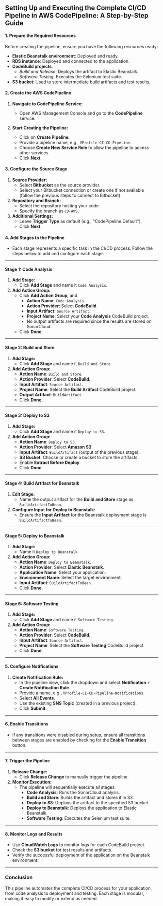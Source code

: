 ## Setting Up and Executing the Complete CI/CD Pipeline in AWS CodePipeline: A Step-by-Step Guide

#### 1. **Prepare the Required Resources**
   Before creating the pipeline, ensure you have the following resources ready:
   - **Elastic Beanstalk environment**: Deployed and ready.
   - **RDS instance**: Deployed and connected to the application.
   - **CodeBuild projects**:
     - *Build and Release*: Deploys the artifact to Elastic Beanstalk.
     - *Software Testing*: Executes the Selenium test suite.
   - **S3 bucket**: Used to store intermediate build artifacts and test results.

#### 2. **Create the AWS CodePipeline**
   1. **Navigate to CodePipeline Service:**
      - Open AWS Management Console and go to the **CodePipeline** service.

   2. **Start Creating the Pipeline:**
      - Click on **Create Pipeline**.
      - Provide a pipeline name, e.g., `VProfile-CI-CD-Pipeline`.
      - Choose **Create New Service Role** to allow the pipeline to access other services.
      - Click **Next**.

#### 3. **Configure the Source Stage**
   1. **Source Provider:**
      - Select **Bitbucket** as the source provider.
      - Select your Bitbucket connection or create one if not available (follow the previous steps to connect to Bitbucket).
   2. **Repository and Branch:**
      - Select the repository hosting your code.
      - Specify the branch as `CD-AWS`.
   3. **Additional Settings:**
      - Leave **Trigger Type** as default (e.g., "CodePipeline Default").
      - Click **Next**.

#### 4. **Add Stages to the Pipeline**
   - Each stage represents a specific task in the CI/CD process. Follow the steps below to add and configure each stage.

---

#### **Stage 1: Code Analysis**
   1. **Add Stage:**
      - Click **Add Stage** and name it `Code Analysis`.
   2. **Add Action Group:**
      - Click **Add Action Group**, and:
        - **Action Name**: `Code Analysis`.
        - **Action Provider**: Select **CodeBuild**.
        - **Input Artifact**: `Source Artifact`.
        - **Project Name**: Select your **Code Analysis** CodeBuild project.
        - No output artifacts are required since the results are stored on SonarCloud.
      - Click **Done**.

---

#### **Stage 2: Build and Store**
   1. **Add Stage:**
      - Click **Add Stage** and name it `Build and Store`.
   2. **Add Action Group:**
      - **Action Name**: `Build and Store`.
      - **Action Provider**: Select **CodeBuild**.
      - **Input Artifact**: `Source Artifact`.
      - **Project Name**: Select the **Build Artifact** CodeBuild project.
      - **Output Artifact**: `BuildArtifact`.
      - Click **Done**.

---

#### **Stage 3: Deploy to S3**
   1. **Add Stage:**
      - Click **Add Stage** and name it `Deploy to S3`.
   2. **Add Action Group:**
      - **Action Name**: `Deploy to S3`.
      - **Action Provider**: Select **Amazon S3**.
      - **Input Artifact**: `BuildArtifact` (output of the previous stage).
      - **S3 Bucket**: Choose or create a bucket to store the artifacts.
      - Enable **Extract Before Deploy**.
      - Click **Done**.

---

#### **Stage 4: Build Artifact for Beanstalk**
   1. **Edit Stage:**
      - Name the output artifact for the **Build and Store** stage as `BuildArtifactToBean`.
   2. **Configure Input for Deploy to Beanstalk:**
      - Ensure the **Input Artifact** for the Beanstalk deployment stage is `BuildArtifactToBean`.

---

#### **Stage 5: Deploy to Beanstalk**
   1. **Add Stage:**
      - Name it `Deploy to Beanstalk`.
   2. **Add Action Group:**
      - **Action Name**: `Deploy to Beanstalk`.
      - **Action Provider**: Select **Elastic Beanstalk**.
      - **Application Name**: Select your application.
      - **Environment Name**: Select the target environment.
      - **Input Artifact**: `BuildArtifactToBean`.
      - Click **Done**.

---

#### **Stage 6: Software Testing**
   1. **Add Stage:**
      - Click **Add Stage** and name it `Software Testing`.
   2. **Add Action Group:**
      - **Action Name**: `Software Testing`.
      - **Action Provider**: Select **CodeBuild**.
      - **Input Artifact**: `Source Artifact`.
      - **Project Name**: Select the **Software Testing** CodeBuild project.
      - Click **Done**.

---

#### 5. **Configure Notifications**
   1. **Create Notification Rule:**
      - In the pipeline view, click the dropdown and select **Notification** > **Create Notification Rule**.
      - Provide a name, e.g., `VProfile-CI-CD-Pipeline-Notifications`.
      - Select **All Events**.
      - Use the existing **SNS Topic** (created in a previous project).
      - Click **Submit**.

---

#### 6. **Enable Transitions**
   - If any transitions were disabled during setup, ensure all transitions between stages are enabled by checking for the **Enable Transition** button.

---

#### 7. **Trigger the Pipeline**
   1. **Release Change:**
      - Click **Release Change** to manually trigger the pipeline.
   2. **Monitor Execution:**
      - The pipeline will sequentially execute all stages:
        - **Code Analysis**: Runs the SonarCloud analysis.
        - **Build and Store**: Builds the artifact and stores it in S3.
        - **Deploy to S3**: Deploys the artifact to the specified S3 bucket.
        - **Deploy to Beanstalk**: Deploys the application to Elastic Beanstalk.
        - **Software Testing**: Executes the Selenium test suite.

---

#### 8. **Monitor Logs and Results**
   - Use **CloudWatch Logs** to monitor logs for each CodeBuild project.
   - Check the **S3 bucket** for test results and artifacts.
   - Verify the successful deployment of the application on the Beanstalk environment.

---

### Conclusion
This pipeline automates the complete CI/CD process for your application, from code analysis to deployment and testing. Each stage is modular, making it easy to modify or extend as needed.
